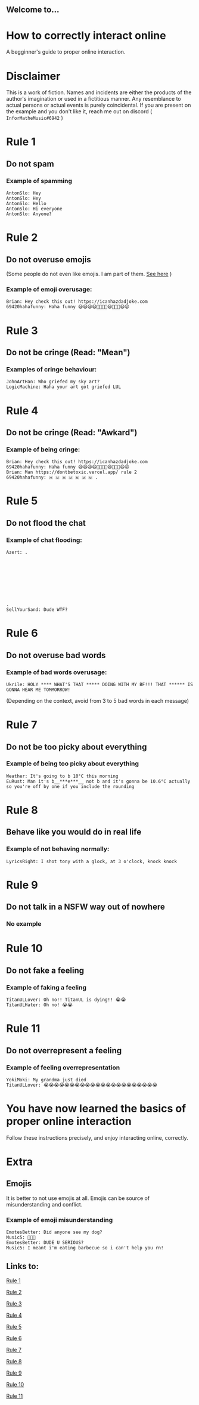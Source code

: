 ## Welcome to...

How to correctly interact online
===

A begginner's guide to proper online interaction.

# Disclaimer

This is a work of fiction. Names and incidents are either the products of the author's imagination or used in a fictitious manner.
Any resemblance to actual persons or actual events is purely coincidental.
If you are present on the example and you don't like it, reach me out on discord ( `ІnfоrMatheMusic#6942` )

# Rule 1
## Do not spam

### Example of spamming

```text
AntonSlo: Hey
AntonSlo: Hey
AntonSlo: Hello
AntonSlo: Hi everyone
AntonSlo: Anyone?
```

# Rule 2
## Do not overuse emojis

(Some people do not even like emojis. I am part of them. [See here](#extra) )

### Example of emoji overusage:

```text
Brian: Hey check this out! https://icanhazdadjoke.com
69420hahafunny: Haha funny 😆😆😆😆🤣🤣🤣🤣😆🤣🤣🤣😆😝
```

# Rule 3
## Do not be cringe (Read: "Mean")

### Examples of cringe behaviour:

```text
JohnArtHan: Who griefed my sky art?
LogicMachine: Haha your art got griefed LUL
```

# Rule 4
## Do not be cringe (Read: "Awkard")

### Example of being cringe:

```text
Brian: Hey check this out! https://icanhazdadjoke.com
69420hahafunny: Haha funny 😆😆😆😆🤣🤣🤣🤣😆🤣🤣🤣😆😝
Brian: Man https://dontbetoxic.vercel.app/ rule 2
69420hahafunny: 🇭 🇲 🇲 🇲 🇲 🇲 🇲 .
```

# Rule 5
## Do not flood the chat

### Example of chat flooding:

```text
Azert: .









.
SellYourSand: Dude WTF?
```

# Rule 6
## Do not overuse bad words

### Example of bad words overusage:

```text
Ukrile: HOLY **** WHAT'S THAT ***** DOING WITH MY BF!!! THAT ****** IS GONNA HEAR ME TOMMORROW!
```

(Depending on the context, avoid from 3 to 5 bad words in each message)

# Rule 7
## Do not be too picky about everything

### Example of being too picky about everything

```text
Weather: It's going to b 10°C this morning
EuRust: Man it's b__***e***__ not b and it's gonna be 10.6°C actually so you're off by one if you include the rounding
```

# Rule 8
## Behave like you would do in real life

### Example of not behaving normally:

```text
LyricsRight: I shot tony with a glock, at 3 o'clock, knock knock
```

# Rule 9
## Do not talk in a NSFW way out of nowhere

### No example

# Rule 10
## Do not fake a feeling

### Example of faking a feeling

```text
TitanULLover: Oh no!! TitanUL is dying!! 😭😭
TitanULHater: Oh no! 😭😭
```

# Rule 11
## Do not overrepresent a feeling

### Example of feeling overrepresentation

```text
YokiMoki: My grandma just died
TitanULLover: 😭😭😭😭😭😭😭😭😭😭😭😭😭😭😭😭😭😭😭😭😭😭
```

# You have now learned the basics of proper online interaction

Follow these instructions precisely, and enjoy interacting online, correctly.

# Extra

## Emojis

It is better to not use emojis at all.
Emojis can be source of misunderstanding and conflict.

### Example of emoji misunderstanding

```text
EmotesBetter: Did anyone see my dog?
Music5: 🥓🔥❌
EmotesBetter: DUDE U SERIOUS?
Music5: I meant i'm eating barbecue so i can't help you rn!
```

## Links to:

[Rule 1](#rule1)

[Rule 2](#rule2)

[Rule 3](#rule3)

[Rule 4](#rule4)

[Rule 5](#rule5)

[Rule 6](#rule6)

[Rule 7](#rule7)

[Rule 8](#rule8)

[Rule 9](#rule9)

[Rule 10](#rule10)

[Rule 11](#rule11)
